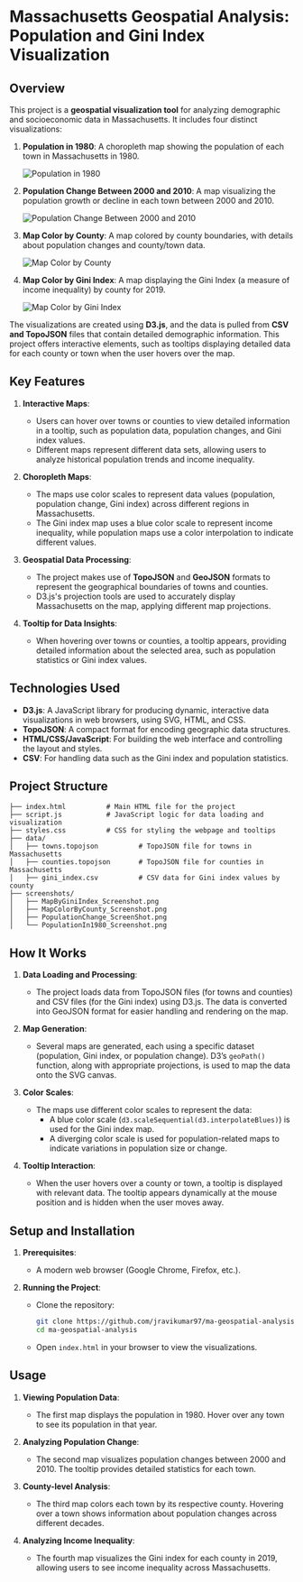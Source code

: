 
# Massachusetts Geospatial Analysis: Population and Gini Index Visualization

## Overview

This project is a **geospatial visualization tool** for analyzing demographic and socioeconomic data in Massachusetts. It includes four distinct visualizations:

1. **Population in 1980**: A choropleth map showing the population of each town in Massachusetts in 1980.

   ![Population in 1980](screenshots/PopulationIn1980_Screenshot.png)

2. **Population Change Between 2000 and 2010**: A map visualizing the population growth or decline in each town between 2000 and 2010.

   ![Population Change Between 2000 and 2010](screenshots/PopulationChange_ScreenShot.png)

3. **Map Color by County**: A map colored by county boundaries, with details about population changes and county/town data.

   ![Map Color by County](screenshots/MapColorByCounty_Screenshot.png)

4. **Map Color by Gini Index**: A map displaying the Gini Index (a measure of income inequality) by county for 2019.

   ![Map Color by Gini Index](screenshots/MapByGiniIndex_Screenshot.png)

The visualizations are created using **D3.js**, and the data is pulled from **CSV and TopoJSON** files that contain detailed demographic information. This project offers interactive elements, such as tooltips displaying detailed data for each county or town when the user hovers over the map.

## Key Features

1. **Interactive Maps**:
   - Users can hover over towns or counties to view detailed information in a tooltip, such as population data, population changes, and Gini index values.
   - Different maps represent different data sets, allowing users to analyze historical population trends and income inequality.

2. **Choropleth Maps**:
   - The maps use color scales to represent data values (population, population change, Gini index) across different regions in Massachusetts.
   - The Gini index map uses a blue color scale to represent income inequality, while population maps use a color interpolation to indicate different values.

3. **Geospatial Data Processing**:
   - The project makes use of **TopoJSON** and **GeoJSON** formats to represent the geographical boundaries of towns and counties.
   - D3.js's projection tools are used to accurately display Massachusetts on the map, applying different map projections.

4. **Tooltip for Data Insights**:
   - When hovering over towns or counties, a tooltip appears, providing detailed information about the selected area, such as population statistics or Gini index values.

## Technologies Used
- **D3.js**: A JavaScript library for producing dynamic, interactive data visualizations in web browsers, using SVG, HTML, and CSS.
- **TopoJSON**: A compact format for encoding geographic data structures.
- **HTML/CSS/JavaScript**: For building the web interface and controlling the layout and styles.
- **CSV**: For handling data such as the Gini index and population statistics.

## Project Structure

```
├── index.html          # Main HTML file for the project
├── script.js           # JavaScript logic for data loading and visualization
├── styles.css          # CSS for styling the webpage and tooltips
├── data/
│   ├── towns.topojson          # TopoJSON file for towns in Massachusetts
│   ├── counties.topojson       # TopoJSON file for counties in Massachusetts
│   ├── gini_index.csv          # CSV data for Gini index values by county
├── screenshots/
│   ├── MapByGiniIndex_Screenshot.png
│   ├── MapColorByCounty_Screenshot.png
│   ├── PopulationChange_ScreenShot.png
│   └── PopulationIn1980_Screenshot.png
```

## How It Works

1. **Data Loading and Processing**:
   - The project loads data from TopoJSON files (for towns and counties) and CSV files (for the Gini index) using D3.js. The data is converted into GeoJSON format for easier handling and rendering on the map.
   
2. **Map Generation**:
   - Several maps are generated, each using a specific dataset (population, Gini index, or population change). D3’s `geoPath()` function, along with appropriate projections, is used to map the data onto the SVG canvas.

3. **Color Scales**:
   - The maps use different color scales to represent the data:
     - A blue color scale (`d3.scaleSequential(d3.interpolateBlues)`) is used for the Gini index map.
     - A diverging color scale is used for population-related maps to indicate variations in population size or change.

4. **Tooltip Interaction**:
   - When the user hovers over a county or town, a tooltip is displayed with relevant data. The tooltip appears dynamically at the mouse position and is hidden when the user moves away.

## Setup and Installation

1. **Prerequisites**:
   - A modern web browser (Google Chrome, Firefox, etc.).
   
2. **Running the Project**:
   - Clone the repository:
     ```bash
     git clone https://github.com/jravikumar97/ma-geospatial-analysis.git
     cd ma-geospatial-analysis
     ```
   - Open `index.html` in your browser to view the visualizations.

## Usage

1. **Viewing Population Data**:
   - The first map displays the population in 1980. Hover over any town to see its population in that year.
   
2. **Analyzing Population Change**:
   - The second map visualizes population changes between 2000 and 2010. The tooltip provides detailed statistics for each town.
   
3. **County-level Analysis**:
   - The third map colors each town by its respective county. Hovering over a town shows information about population changes across different decades.
   
4. **Analyzing Income Inequality**:
   - The fourth map visualizes the Gini index for each county in 2019, allowing users to see income inequality across Massachusetts.
